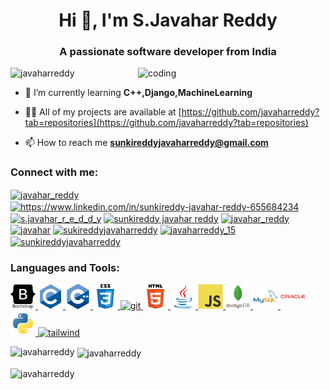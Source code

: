 <h1 align="center">Hi 👋, I'm S.Javahar Reddy</h1>
<h3 align="center">A passionate software developer from India</h3>
<img align="right" alt="coding" width="300" src="https://cdn.dribbble.com/users/461802/screenshots/4753031/designergif.gif">
<p align="left"> <img src="https://komarev.com/ghpvc/?username=javaharreddy&label=Profile%20views&color=0e75b6&style=flat" alt="javaharreddy" /> </p>

- 🌱 I’m currently learning **C++,Django,MachineLearning**

- 👨‍💻 All of my projects are available at [https://github.com/javaharreddy?tab=repositories](https://github.com/javaharreddy?tab=repositories)

- 📫 How to reach me **sunkireddyjavaharreddy@gmail.com**

<h3 align="left">Connect with me:</h3>
<p align="left">
<a href="https://twitter.com/javahar_reddy" target="blank"><img align="center" src="https://raw.githubusercontent.com/rahuldkjain/github-profile-readme-generator/master/src/images/icons/Social/twitter.svg" alt="javahar_reddy" height="30" width="40" /></a>
<a href="https://www.linkedin.com/in/sunkireddy-javahar-reddy-655684234" target="blank"><img align="center" src="https://raw.githubusercontent.com/rahuldkjain/github-profile-readme-generator/master/src/images/icons/Social/linked-in-alt.svg" alt="https://www.linkedin.com/in/sunkireddy-javahar-reddy-655684234" height="30" width="40" /></a>
<a href="https://instagram.com/s.javahar_r_e_d_d_y" target="blank"><img align="center" src="https://raw.githubusercontent.com/rahuldkjain/github-profile-readme-generator/master/src/images/icons/Social/instagram.svg" alt="s.javahar_r_e_d_d_y" height="30" width="40" /></a>
<a href="https://www.youtube.com/c/sunkireddy javahar reddy" target="blank"><img align="center" src="https://raw.githubusercontent.com/rahuldkjain/github-profile-readme-generator/master/src/images/icons/Social/youtube.svg" alt="sunkireddy javahar reddy" height="30" width="40" /></a>
<a href="https://www.codechef.com/users/javahar_reddy" target="blank"><img align="center" src="https://cdn.jsdelivr.net/npm/simple-icons@3.1.0/icons/codechef.svg" alt="javahar_reddy" height="30" width="40" /></a>
<a href="https://www.hackerrank.com/javahar" target="blank"><img align="center" src="https://raw.githubusercontent.com/rahuldkjain/github-profile-readme-generator/master/src/images/icons/Social/hackerrank.svg" alt="javahar" height="30" width="40" /></a>
<a href="https://codeforces.com/profile/sukireddyjavaharreddy" target="blank"><img align="center" src="https://raw.githubusercontent.com/rahuldkjain/github-profile-readme-generator/master/src/images/icons/Social/codeforces.svg" alt="sukireddyjavaharreddy" height="30" width="40" /></a>
<a href="https://www.leetcode.com/javaharreddy_15" target="blank"><img align="center" src="https://raw.githubusercontent.com/rahuldkjain/github-profile-readme-generator/master/src/images/icons/Social/leet-code.svg" alt="javaharreddy_15" height="30" width="40" /></a>
<a href="https://auth.geeksforgeeks.org/user/sunkireddyjavaharreddy" target="blank"><img align="center" src="https://raw.githubusercontent.com/rahuldkjain/github-profile-readme-generator/master/src/images/icons/Social/geeks-for-geeks.svg" alt="sunkireddyjavaharreddy" height="30" width="40" /></a>
</p>

<h3 align="left">Languages and Tools:</h3>
<p align="left"> <a href="https://getbootstrap.com" target="_blank" rel="noreferrer"> <img src="https://raw.githubusercontent.com/devicons/devicon/master/icons/bootstrap/bootstrap-plain-wordmark.svg" alt="bootstrap" width="40" height="40"/> </a> <a href="https://www.cprogramming.com/" target="_blank" rel="noreferrer"> <img src="https://raw.githubusercontent.com/devicons/devicon/master/icons/c/c-original.svg" alt="c" width="40" height="40"/> </a> <a href="https://www.w3schools.com/cpp/" target="_blank" rel="noreferrer"> <img src="https://raw.githubusercontent.com/devicons/devicon/master/icons/cplusplus/cplusplus-original.svg" alt="cplusplus" width="40" height="40"/> </a> <a href="https://www.w3schools.com/css/" target="_blank" rel="noreferrer"> <img src="https://raw.githubusercontent.com/devicons/devicon/master/icons/css3/css3-original-wordmark.svg" alt="css3" width="40" height="40"/> </a> <a href="https://git-scm.com/" target="_blank" rel="noreferrer"> <img src="https://www.vectorlogo.zone/logos/git-scm/git-scm-icon.svg" alt="git" width="40" height="40"/> </a> <a href="https://www.w3.org/html/" target="_blank" rel="noreferrer"> <img src="https://raw.githubusercontent.com/devicons/devicon/master/icons/html5/html5-original-wordmark.svg" alt="html5" width="40" height="40"/> </a> <a href="https://www.java.com" target="_blank" rel="noreferrer"> <img src="https://raw.githubusercontent.com/devicons/devicon/master/icons/java/java-original.svg" alt="java" width="40" height="40"/> </a> <a href="https://developer.mozilla.org/en-US/docs/Web/JavaScript" target="_blank" rel="noreferrer"> <img src="https://raw.githubusercontent.com/devicons/devicon/master/icons/javascript/javascript-original.svg" alt="javascript" width="40" height="40"/> </a> <a href="https://www.mongodb.com/" target="_blank" rel="noreferrer"> <img src="https://raw.githubusercontent.com/devicons/devicon/master/icons/mongodb/mongodb-original-wordmark.svg" alt="mongodb" width="40" height="40"/> </a> <a href="https://www.mysql.com/" target="_blank" rel="noreferrer"> <img src="https://raw.githubusercontent.com/devicons/devicon/master/icons/mysql/mysql-original-wordmark.svg" alt="mysql" width="40" height="40"/> </a> <a href="https://www.oracle.com/" target="_blank" rel="noreferrer"> <img src="https://raw.githubusercontent.com/devicons/devicon/master/icons/oracle/oracle-original.svg" alt="oracle" width="40" height="40"/> </a> <a href="https://www.python.org" target="_blank" rel="noreferrer"> <img src="https://raw.githubusercontent.com/devicons/devicon/master/icons/python/python-original.svg" alt="python" width="40" height="40"/> </a> <a href="https://tailwindcss.com/" target="_blank" rel="noreferrer"> <img src="https://www.vectorlogo.zone/logos/tailwindcss/tailwindcss-icon.svg" alt="tailwind" width="40" height="40"/> </a> </p>

<p><img align="left" src="https://github-readme-stats.vercel.app/api/top-langs?username=javaharreddy&show_icons=true&locale=en&layout=compact" alt="javaharreddy" /></p>

<p>&nbsp;<img align="center" src="https://github-readme-stats.vercel.app/api?username=javaharreddy&show_icons=true&locale=en" alt="javaharreddy" /></p>

<p><img align="center" src="https://github-readme-streak-stats.herokuapp.com/?user=javaharreddy&" alt="javaharreddy" /></p>

